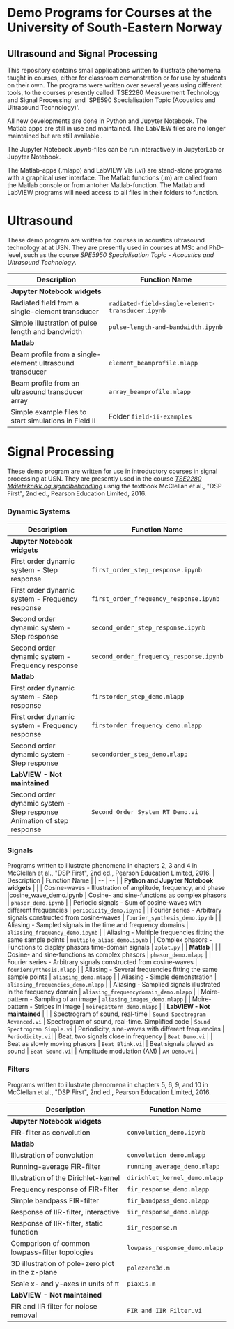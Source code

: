 # Demo Programs for Courses at the University of South-Eastern Norway

## Ultrasound and Signal Processing

This repository contains small applications written to illustrate phenomena taught in courses, either for classroom demonstration or for use by students on their own. 
The programs were written over several years using different tools, to the courses presently called  'TSE2280 Measurement Technology and Signal Processing' and 'SPE590 Specialisation Topic (Acoustics and Ultrasound Technology)'.

All new developments are done in Python and Jupyter Notebook. The Matlab apps are still in use and maintained. The LabVIEW files are no longer maintained but are still available .

The Jupyter Notebook *.ipynb*-files can be run interactively in JupyterLab or Jupyter Notebook.

The Matlab-apps (.mlapp)  and LabVIEW VIs (.vi) are stand-alone programs with a graphical user interface.
The Matlab functions (.m) are called from the Matlab console or from antoher Matlab-function.
The Matlab and LabVIEW programs will need access to all files in their folders to function.


#  Ultrasound
These demo program are written for courses in acoustics  ultrasound technology at at USN. They are presently used in courses at MSc and PhD-level, such as the course *SPE5950 Specialisation Topic - Acoustics and Ultrasound Technology*.

| Description  | Function Name | 
| -- | -- |
| **Jupyter Notebook widgets** | | 
| Radiated field from a single-element transducer             |  `radiated-field-single-element-transducer.ipynb` |
| Simple illustration of pulse length and bandwidth           | `pulse-length-and-bandwidth.ipynb` |
|  **Matlab** | |
| Beam profile from a single-element ultrasound transducer    | `element_beamprofile.mlapp` |
| Beam profile from an ultrasound transducer array            | `array_beamprofile.mlapp`  |
| Simple example files to start simulations in Field II       |  Folder `field-ii-examples`   |
  
# Signal Processing
These demo program are written for use in introductory courses in signal processing at USN. They are presently used in the course [*TSE2280 Måleteknikk og signalbehandling*](https://www.usn.no/studier/studie-og-emneplaner/#/emne/TSE2280_1_2024_V%C3%85R) usnig the textbook  McClellan et al., "DSP First", 2nd ed., Pearson Education Limited, 2016.

### Dynamic Systems
| Description  | Function Name | 
| -- | -- |
| **Jupyter Notebook widgets** | | 
| First order dynamic system - Step response         |  `first_order_step_response.ipynb` |
| First order dynamic system - Frequency response    |  `first_order_frequency_response.ipynb` |
| Second order dynamic system - Step response        |  `second_order_step_response.ipynb` |
| Second order dynamic system - Frequency response   |  `second_order_frequency_response.ipynb` |
| **Matlab** | | |
| First order dynamic system - Step response         | `firstorder_step_demo.mlapp` |
| First order dynamic system - Frequency response    | `firstorder_frequency_demo.mlapp` |
| Second order dynamic system - Step response        | `secondorder_step_demo.mlapp` |
| **LabVIEW - Not maintained** | |
| Second order dynamic system - Step response Animation of step response  | `Second Order System RT Demo.vi` |

### Signals 
Programs written to illustrate phenomena in chapters 2, 3 and 4 in McClellan et al., "DSP First", 2nd ed., Pearson Education Limited, 2016.
| Description  | Function Name | 
| -- | -- |
| **Python and Jupyter Notebook widgets** | | 
| Cosine-waves - Illustration of amplitude, frequency, and phase |cosine_wave_demo.ipynb
| Cosine- and sine-functions as complex phasors  | `phasor_demo.ipynb` |
| Periodic signals - Sum of cosine-waves with different frequencies  | `periodicity_demo.ipynb` |
| Fourier series - Arbitrary signals constructed from cosine-waves | `fourier_synthesis_demo.ipynb` |
| Aliasing - Sampled signals in the time and frequency domains  | `aliasing_frequency_demo.ipynb` |
| Aliasing - Multiple frequencies fitting the same sample points   | `multiple_alias_demo.ipynb` |
| Complex phasors - Functions to display phasors time-domain signals | `zplot.py` |
| **Matlab** | | 
| Cosine- and sine-functions as complex phasors | `phasor_demo.mlapp` |
| Fourier series - Arbitrary signals constructed from cosine-waves   | `fouriersynthesis.mlapp` |
| Aliasing - Several frequencies fitting the same sample points   | `aliasing_demo.mlapp` |
| Aliasing - Simple demonstration                               | `aliasing_frequencies_demo.mlapp` |
| Aliasing - Samplied signals illustrated in the frequency domain      | `aliasing_frequencydomain_demo.mlapp` |
| Moire-pattern - Sampling of an image                            | `aliasing_images_demo.mlapp` |
| Moire-pattern - Stripes in image                                | `moirepattern_demo.mlapp` |
| **LabVIEW - Not maintained** | | 
| Spectrogram of sound, real-time                                | `Sound Spectrogram Advanced.vi`
| Spectrogram of sound, real-time. Simplified code               | `Sound Spectrogram Simple.vi`
| Periodicity, sine-waves with different frequencies             | `Periodicity.vi`|
| Beat, two signals close in frequency            | `Beat Demo.vi` |
| Beat as slowly moving phasors                   |  `Beat Blink.vi`|
| Beat signals played as sound                    |  `Beat Sound.vi`|
| Amplitude modulation (AM)                       |  `AM Demo.vi` |

### Filters
Programs written to illustrate phenomena in chapters 5, 6, 9, and 10 in McClellan et al., "DSP First", 2nd ed., Pearson Education Limited, 2016.

| Description  | Function Name | 
| -- | -- |
| **Jupyter Notebook widgets** | | 
| FIR-filter as convolution                         | `convolution_demo.ipynb` |
| **Matlab** | |
| Illustration of convolution                       | `convolution_demo.mlapp` |
| Running-average FIR-filter                        | `running_average_demo.mlapp` |
| Illustration of the Dirichlet-kernel              |  `dirichlet_kernel_demo.mlapp` |
| Frequency response of FIR-filter                  | `fir_response_demo.mlapp` |
| Simple bandpass FIR-filter                        | `fir_bandpass_demo.mlapp` |
| Response of IIR-filter, interactive               | `iir_response_demo.mlapp`  |
| Response of IIR-filter, static function           | `iir_response.m`  |
| Comparison of common lowpass-filter topologies    | `lowpass_response_demo.mlapp` |
| 3D illustration of pole-zero plot in the z-plane  |  `polezero3d.m` |
| Scale x- and y-axes in units of &pi;              | `piaxis.m` |
| **LabVIEW - Not maintained** | | 
| FIR and IIR filter for noiose removal           | `FIR and IIR Filter.vi`|

